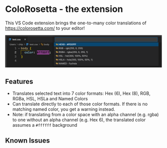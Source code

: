 # ColoRosetta - the extension

This VS Code extension brings the one-to-many color translations of https://colorosetta.com/ to your editor!

![A color translated from the editor into seven color formats](/images/translated-color.png)
## Features

- Translates selected text into 7 color formats: Hex (6), Hex (8), RGB, RGBa, HSL, HSLa and Named Colors
- Can translate directly to each of those color formats. If there is no matching named color, you get a warning instead.
- Note: if translating from a color space with an alpha channel (e.g. rgba) to one without an alpha channel (e.g. Hex 6), the translated color assumes a `#ffffff` background

## Known Issues




